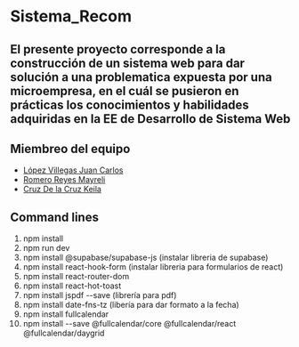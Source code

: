 # Sistema_Recom 
## El presente proyecto corresponde a la construcción de un sistema web para dar solución a una problematica expuesta por una microempresa, en el cuál se pusieron en prácticas los conocimientos y habilidades adquiridas en la EE de Desarrollo de Sistema Web
## Miembreo del equipo
- [López Villegas Juan Carlos](https://github.com/JuanCarlosLV)
- [Romero Reyes Mayreli](https://github.com/MayreliR)
- [Cruz De la Cruz Keila](https://github.com/KeilaCruz)
## Command lines 
1. npm install
2. npm run dev
3. npm install @supabase/supabase-js (instalar libreria de supabase)
4. npm install react-hook-form (instalar libreria para formularios de react)
5. npm install react-router-dom
6. npm install react-hot-toast
7. npm install jspdf --save (librería para pdf)
8. npm install date-fns-tz (libería para dar formato a la fecha)
9. npm install fullcalendar
10. npm install --save @fullcalendar/core @fullcalendar/react @fullcalendar/daygrid
